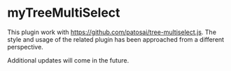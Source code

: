 # myTreeMultiSelect
This plugin work with https://github.com/patosai/tree-multiselect.js.  The style and usage of the related plugin has been approached from a different perspective.

Additional updates will come in the future.
